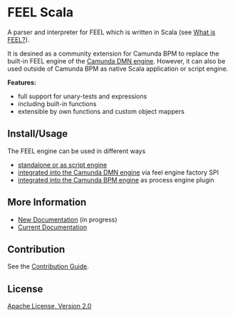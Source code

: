# FEEL Scala

A parser and interpreter for FEEL which is written in Scala (see [What is FEEL?](https://camunda.github.io/feel-scala/what-is-feel)).

It is desined as a community extension for Camunda BPM to replace the built-in FEEL engine of the [Camunda DMN engine](https://github.com/camunda/camunda-engine-dmn). However, it can also be used outside of Camunda BPM as native Scala application or script engine. 

**Features:**

* full support for unary-tests and expressions
* including built-in functions
* extensible by own functions and custom object mappers

## Install/Usage

The FEEL engine can be used in different ways 

* [standalone or as script engine](https://github.com/camunda/feel-scala/tree/master/feel-engine#how-to-use-it)
* [integrated into the Camunda DMN engine](https://github.com/camunda/feel-scala/tree/master/feel-engine-factory#how-to-use-it) via feel engine factory SPI
* [integrated into the Camunda BPM engine](https://github.com/camunda/feel-scala/tree/master/feel-engine-plugin#how-to-use-it) as process engine plugin 

## More Information

* [New Documentation](https://camunda.github.io/feel-scala/) (in progress)
* [Current Documentation](https://github.com/camunda/feel-scala/wiki) 

## Contribution

See the [Contribution Guide](./CONTRIBUTING.md).

## License

[Apache License, Version 2.0](./LICENSE)
